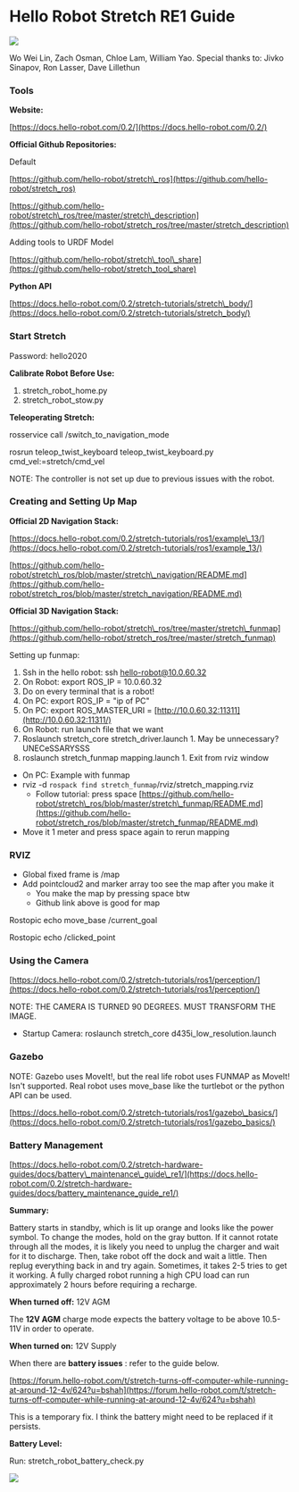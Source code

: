 # Hello Robot Stretch RE1 Guide

![](RackMultipart20230713-1-s17mt6_html_eb2b339f2f4225f4.png)

Wo Wei Lin, Zach Osman, Chloe Lam, William Yao. Special thanks to: Jivko Sinapov, Ron Lasser, Dave Lillethun

###


### Tools

**Website:**

[https://docs.hello-robot.com/0.2/](https://docs.hello-robot.com/0.2/)

**Official Github Repositories:**

Default

[https://github.com/hello-robot/stretch\_ros](https://github.com/hello-robot/stretch_ros)

[https://github.com/hello-robot/stretch\_ros/tree/master/stretch\_description](https://github.com/hello-robot/stretch_ros/tree/master/stretch_description)

Adding tools to URDF Model

[https://github.com/hello-robot/stretch\_tool\_share](https://github.com/hello-robot/stretch_tool_share)

**Python API**

[https://docs.hello-robot.com/0.2/stretch-tutorials/stretch\_body/](https://docs.hello-robot.com/0.2/stretch-tutorials/stretch_body/)

### Start Stretch

Password: hello2020

**Calibrate Robot Before Use:**

1. stretch\_robot\_home.py
2. stretch\_robot\_stow.py

**Teleoperating Stretch:**

rosservice call /switch\_to\_navigation\_mode

rosrun teleop\_twist\_keyboard teleop\_twist\_keyboard.py cmd\_vel:=stretch/cmd\_vel

NOTE: The controller is not set up due to previous issues with the robot.

### Creating and Setting Up Map

**Official 2D Navigation Stack:**

[https://docs.hello-robot.com/0.2/stretch-tutorials/ros1/example\_13/](https://docs.hello-robot.com/0.2/stretch-tutorials/ros1/example_13/)

[https://github.com/hello-robot/stretch\_ros/blob/master/stretch\_navigation/README.md](https://github.com/hello-robot/stretch_ros/blob/master/stretch_navigation/README.md)

**Official 3D Navigation Stack:**

[https://github.com/hello-robot/stretch\_ros/tree/master/stretch\_funmap](https://github.com/hello-robot/stretch_ros/tree/master/stretch_funmap)

Setting up funmap:

1. Ssh in the hello robot: ssh hello-robot@10.0.60.32
2. On Robot: export ROS\_IP = 10.0.60.32
  1. Do on every terminal that is a robot!
3. On PC: export ROS\_IP = "ip of PC"
4. On PC: export ROS\_MASTER\_URI = [http://10.0.60.32:11311](http://10.0.60.32:11311/)
5. On Robot: run launch file that we want
  1. Roslaunch stretch\_core stretch\_driver.launch
    1. May be unnecessary? UNECeSSARYSSS
  2. roslaunch stretch\_funmap mapping.launch
    1. Exit from rviz window

- On PC: Example with funmap
- rviz -d `rospack find stretch_funmap`/rviz/stretch\_mapping.rviz
  - Follow tutorial: press space [https://github.com/hello-robot/stretch\_ros/blob/master/stretch\_funmap/README.md](https://github.com/hello-robot/stretch_ros/blob/master/stretch_funmap/README.md)
- Move it 1 meter and press space again to rerun mapping

### RVIZ

- Global fixed frame is /map
- Add pointcloud2 and marker array too see the map after you make it
  - You make the map by pressing space btw
  - Github link above is good for map

Rostopic echo move\_base /current\_goal

Rostopic echo /clicked\_point

### Using the Camera

[https://docs.hello-robot.com/0.2/stretch-tutorials/ros1/perception/](https://docs.hello-robot.com/0.2/stretch-tutorials/ros1/perception/)

NOTE: THE CAMERA IS TURNED 90 DEGREES. MUST TRANSFORM THE IMAGE.

- Startup Camera: roslaunch stretch\_core d435i\_low\_resolution.launch

### Gazebo

NOTE: Gazebo uses MoveIt!, but the real life robot uses FUNMAP as MoveIt! Isn't supported. Real robot uses move\_base like the turtlebot or the python API can be used.

[https://docs.hello-robot.com/0.2/stretch-tutorials/ros1/gazebo\_basics/](https://docs.hello-robot.com/0.2/stretch-tutorials/ros1/gazebo_basics/)

### Battery Management

[https://docs.hello-robot.com/0.2/stretch-hardware-guides/docs/battery\_maintenance\_guide\_re1/](https://docs.hello-robot.com/0.2/stretch-hardware-guides/docs/battery_maintenance_guide_re1/)

**Summary:**

Battery starts in standby, which is lit up orange and looks like the power symbol. To change the modes, hold on the gray button. If it cannot rotate through all the modes, it is likely you need to unplug the charger and wait for it to discharge. Then, take robot off the dock and wait a little. Then replug everything back in and try again. Sometimes, it takes 2-5 tries to get it working. A fully charged robot running a high CPU load can run approximately 2 hours before requiring a recharge.

**When turned off:** 12V AGM

The **12V AGM** charge mode expects the battery voltage to be above 10.5-11V in order to operate.

**When turned on:** 12V Supply

When there are **battery issues** : refer to the guide below.

[https://forum.hello-robot.com/t/stretch-turns-off-computer-while-running-at-around-12-4v/624?u=bshah](https://forum.hello-robot.com/t/stretch-turns-off-computer-while-running-at-around-12-4v/624?u=bshah)

This is a temporary fix. I think the battery might need to be replaced if it persists.

**Battery Level:**

Run: stretch\_robot\_battery\_check.py

![](RackMultipart20230713-1-s17mt6_html_d966a0d780618ab7.png)
